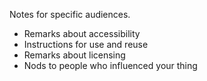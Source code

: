Notes for specific audiences.
* Remarks about accessibility
* Instructions for use and reuse
* Remarks about licensing
* Nods to people who influenced your thing
